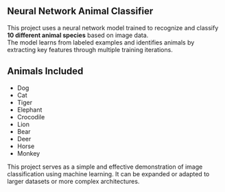 ##  Neural Network Animal Classifier

This project uses a neural network model trained to recognize and classify **10 different animal species** based on image data.  
The model learns from labeled examples and identifies animals by extracting key features through multiple training iterations.

## Animals Included
- Dog  
- Cat  
- Tiger  
- Elephant  
- Crocodile  
- Lion  
- Bear  
- Deer  
- Horse  
- Monkey  

This project serves as a simple and effective demonstration of image classification using machine learning. It can be expanded or adapted to larger datasets or more complex architectures.
